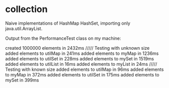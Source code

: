 collection
==========

Naive implementations of HashMap HashSet, importing only java.util.ArrayList.


Output from the PerformanceTest class on my machine:

created 1000000 elements in 2432ms
/////
Testing with unknown size
added elements to utilMap in 241ms
added elements to myMap in 1236ms
added elements to utilSet in 228ms
added elements to mySet in 1519ms
added elements to utilList in 16ms
added elements to myList in 24ms
/////
Testing with known size
added elements to utilMap in 96ms
added elements to myMap in 372ms
added elements to utilSet in 175ms
added elements to mySet in 399ms

